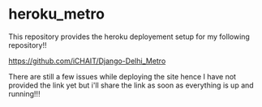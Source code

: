 # heroku_metro

This repository provides the heroku deployement setup for my following repository!!

https://github.com/iCHAIT/Django-Delhi_Metro

There are still a few issues while deploying the site hence I have not provided the link yet but i'll share the link as soon as everything is up and running!!!

